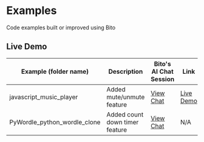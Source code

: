 # Examples
Code examples built or improved using Bito

## Live Demo

| Example (folder name) | Description | Bito's AI Chat Session | Link |
| --- | --- | --- | --- |
| javascript_music_player | Added mute/unmute feature | [View Chat](https://share.bito.ai/static/share?aid=dab026e1-1e6e-47ec-9d35-73cc8cdd6352) | [Live Demo](https://gitbito.github.io/Examples/javascript_music_player/) |
| PyWordle_python_wordle_clone | Added count down timer feature | [View Chat](https://share.bito.ai/static/share?aid=096e21c7-9f48-4d3d-aeea-c4867ce17e84) | N/A |